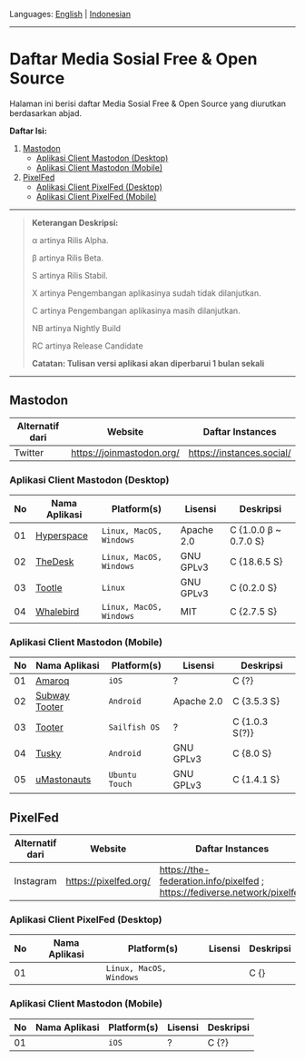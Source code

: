 Languages: [English](https://github.com/ditokp/Tes_Repositori/blob/master/FOSS-Socmed.md) | [Indonesian](https://github.com/ditokp/Tes_Repositori/blob/master/Daftar-Medsos-FOSS.md)
______________________________________________
# Daftar Media Sosial Free & Open Source
Halaman ini berisi daftar Media Sosial Free & Open Source yang diurutkan berdasarkan abjad.

**Daftar Isi:**
1. [Mastodon](https://github.com/ditokp/Tes_Repositori/blob/master/Daftar-Medsos-FOSS.md#mastodon)
    - [Aplikasi Client Mastodon (Desktop)](https://github.com/ditokp/Tes_Repositori/blob/master/Daftar-Medsos-FOSS.md#aplikasi-client-mastodon-desktop)
    - [Aplikasi Client Mastodon (Mobile)](https://github.com/ditokp/Tes_Repositori/blob/master/Daftar-Medsos-FOSS.md#aplikasi-client-mastodon-mobile)
2. [PixelFed](https://github.com/ditokp/Tes_Repositori/blob/master/Daftar-Medsos-FOSS.md#pixelfed)
    - [Aplikasi Client PixelFed (Desktop)]()
    - [Aplikasi Client PixelFed (Mobile)]()
______________________________________________
> **Keterangan Deskripsi:**
> 
> α artinya Rilis Alpha.
> 
> β artinya Rilis Beta.
> 
> S artinya Rilis Stabil.
> 
> X artinya Pengembangan aplikasinya sudah tidak dilanjutkan.
> 
> C artinya Pengembangan aplikasinya masih dilanjutkan.
>
> NB artinya Nightly Build
>
> RC artinya Release Candidate
>
> **Catatan: Tulisan versi aplikasi akan diperbarui 1 bulan sekali**
______________________________________

## Mastodon
Alternatif dari | Website | Daftar Instances
--- | --- | ---
Twitter | https://joinmastodon.org/ | https://instances.social/

### Aplikasi Client Mastodon (Desktop)
No | Nama Aplikasi | Platform(s) | Lisensi | Deskripsi
--- | --- | --- | --- | ---
01 | [Hyperspace](https://hyperspace.marquiskurt.net/) | `Linux, MacOS, Windows` | Apache 2.0 | C {1.0.0 β ~ 0.7.0 S}
02 | [TheDesk](https://github.com/cutls/TheDesk) | `Linux, MacOS, Windows` | GNU GPLv3 | C {18.6.5 S}
03 | [Tootle](https://github.com/bleakgrey/tootle) | `Linux` | GNU GPLv3 | C {0.2.0 S}
04 | [Whalebird](https://whalebird.org/en/desktop/contents) | `Linux, MacOS, Windows` | MIT | C {2.7.5 S}

### Aplikasi Client Mastodon (Mobile)
No | Nama Aplikasi | Platform(s) | Lisensi | Deskripsi
--- | --- | --- | --- | ---
01 | [Amaroq](https://apps.apple.com/us/app/amarok-for-mastodon/id1214116200?ls=1) | `iOS` | ? | C {?}
02 | [Subway Tooter](https://play.google.com/store/apps/details?id=jp.juggler.subwaytooter) | `Android` | Apache 2.0 | C {3.5.3 S}
03 | [Tooter](https://openrepos.net/content/dysko/tooter) | `Sailfish OS` | ? | C {1.0.3 S(?)}
04 | [Tusky](https://play.google.com/store/apps/details?id=com.keylesspalace.tusky) | `Android` | GNU GPLv3 | C {8.0 S}
05 | [uMastonauts](https://open-store.io/app/umastodon.christianpauly) | `Ubuntu Touch` | GNU GPLv3 | C {1.4.1 S}

## PixelFed
Alternatif dari | Website | Daftar Instances
--- | --- | ---
Instagram | https://pixelfed.org/ | https://the-federation.info/pixelfed ; https://fediverse.network/pixelfed

### Aplikasi Client PixelFed (Desktop)
No | Nama Aplikasi | Platform(s) | Lisensi | Deskripsi
--- | --- | --- | --- | ---
01 | []() | `Linux, MacOS, Windows` |  | C {}

### Aplikasi Client Mastodon (Mobile)
No | Nama Aplikasi | Platform(s) | Lisensi | Deskripsi
--- | --- | --- | --- | ---
01 | []() | `iOS` | ? | C {?}
